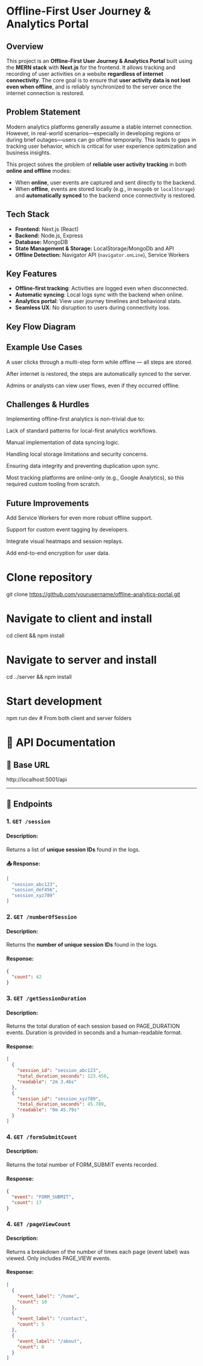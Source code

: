 # Offline-First User Journey & Analytics Portal

## Overview

This project is an **Offline-First User Journey & Analytics Portal** built using the **MERN stack** with **Next.js** for the frontend. It allows tracking and recording of user activities on a website **regardless of internet connectivity**. The core goal is to ensure that **user activity data is not lost even when offline**, and is reliably synchronized to the server once the internet connection is restored.

## Problem Statement

Modern analytics platforms generally assume a stable internet connection. However, in real-world scenarios—especially in developing regions or during brief outages—users can go offline temporarily. This leads to gaps in tracking user behavior, which is critical for user experience optimization and business insights.

This project solves the problem of **reliable user activity tracking** in both **online and offline** modes:

- When **online**, user events are captured and sent directly to the backend.
- When **offline**, events are stored locally (e.g., in `mongoDb` or `localStorage`) and **automatically synced** to the backend once connectivity is restored.

##  Tech Stack

- **Frontend:** Next.js (React)
- **Backend:** Node.js, Express
- **Database:** MongoDB
- **State Management & Storage:** LocalStorage/MongoDb and  API
- **Offline Detection:** Navigator API (`navigator.onLine`), Service Workers

##  Key Features

<!-- image will be added later -->

-  **Offline-first tracking**: Activities are logged even when disconnected.
-  **Automatic syncing**: Local logs sync with the backend when online.
-  **Analytics portal**: View user journey timelines and behavioral stats.
-  **Seamless UX**: No disruption to users during connectivity loss.

##  Key Flow Diagram

##  Example Use Cases
A user clicks through a multi-step form while offline — all steps are stored.

After internet is restored, the steps are automatically synced to the server.

Admins or analysts can view user flows, even if they occurred offline.


## Challenges & Hurdles

 Implementing offline-first analytics is non-trivial due to:

 Lack of standard patterns for local-first analytics workflows.

 Manual implementation of data syncing logic.

 Handling local storage limitations and security concerns.

 Ensuring data integrity and preventing duplication upon sync.

 Most tracking platforms are online-only (e.g., Google Analytics), so this required custom tooling from scratch.


## Future Improvements
Add Service Workers for even more robust offline support.

Support for custom event tagging by developers.

Integrate visual heatmaps and session replays.

Add end-to-end encryption for user data.



<!-- this will be modified later -->
# Clone repository
git clone https://github.com/yourusername/offline-analytics-portal.git

# Navigate to client and install
cd client && npm install

# Navigate to server and install
cd ../server && npm install

# Start development
npm run dev  # From both client and server folders


# 📡 API Documentation

## 🔗 Base URL
http://localhost:5001/api

---

## 📘 Endpoints

### 1. `GET /session`

#### Description:
Returns a list of **unique session IDs** found in the logs.

#### 📤 Response:

```json
[
  "session_abc123",
  "session_def456",
  "session_xyz789"
]
```
### 2. `GET /numberOfSession`

#### Description:
Returns the **number of unique session IDs** found in the logs.

#### Response:

```json
{
  "count": 42
}
```
### 3. `GET /getSessionDuration`

#### Description:
Returns the total duration of each session based on PAGE_DURATION events. Duration is provided in seconds and a human-readable format.

#### Response:

```json
[
  {
    "session_id": "session_abc123",
    "total_duration_seconds": 123.456,
    "readable": "2m 3.46s"
  },
  {
    "session_id": "session_xyz789",
    "total_duration_seconds": 45.789,
    "readable": "0m 45.79s"
  }
]

```
### 4. `GET /formSubmitCount`

#### Description:
Returns the total number of FORM_SUBMIT events recorded.

#### Response:

```json
{
  "event": "FORM_SUBMIT",
  "count": 17
}


```
### 4. `GET /pageViewCount`

#### Description:
Returns a breakdown of the number of times each page (event label) was viewed. Only includes PAGE_VIEW events.

#### Response:

```json
[
  {
    "event_label": "/home",
    "count": 10
  },
  {
    "event_label": "/contact",
    "count": 5
  },
  {
    "event_label": "/about",
    "count": 8
  }
]

```



<!-- this part neeeded to be added
# Clone repository
git clone https://github.com/yourusername/offline-analytics-portal.git

# Navigate to client and install
cd client
npm install

# Navigate to server and install
cd ../server
npm install

# Run both frontend and backend (in separate terminals)
npm run dev     # For Next.js client
npm start       # For Express server
 -->
